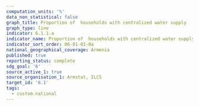 ```yaml
---
computation_units: '%'
data_non_statistical: false
graph_title: Proportion of  households with centralized water supply
graph_type: line
indicator: 6.1.1.a
indicator_name: Proportion of  households with centralized water supply
indicator_sort_order: 06-01-01-0a
national_geographical_coverage: Armenia
published: true
reporting_status: complete
sdg_goal: '6'
source_active_1: true
source_organisation_1: Armstat, ILCS
target_id: '6.1'
tags:
  - custom.national
---
```

